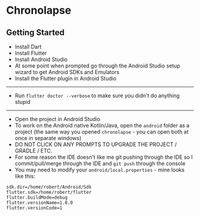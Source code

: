 # Chronolapse

## Getting Started

- Install Dart
- Install Flutter
- Install Android Studio
- At some point when prompted go through the Android Studio setup wizard to get Android SDKs and Emulators
- Install the Flutter plugin in Android Studio

---

- Run `flutter doctor --verbose` to make sure you didn't do anything stupid

---

- Open the project in Android Studio
- To work on the Android native Kotlin/Java, open the `android` folder as a project (the same way you opened `chronolapse` - you can open both at once in separate windows)
- DO NOT CLICK ON ANY PROMPTS TO UPGRADE THE PROJECT / GRADLE / ETC.
- For some reason the IDE doesn't like me git pushing through the IDE so I commit/pull/merge through the IDE and `git push` through the console
- You may need to modify your `android/local.properties` - mine looks like this:

```
sdk.dir=/home/robert/Android/Sdk
flutter.sdk=/home/robert/flutter
flutter.buildMode=debug
flutter.versionName=1.0.0
flutter.versionCode=1
```